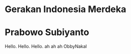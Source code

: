 Gerakan Indonesia Merdeka
===========
Prabowo Subiyanto
=======
Hello. Hello. Hello. ah ah ah ObbyNakal
